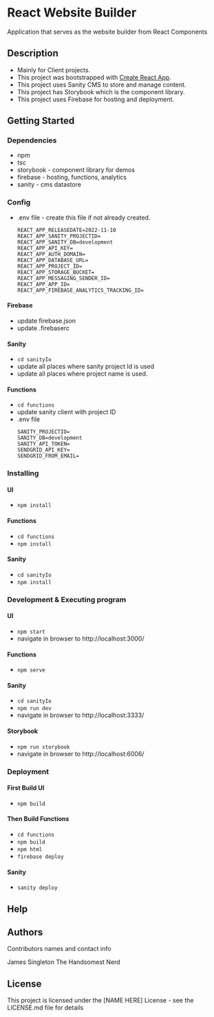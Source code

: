# React Website Builder

Application that serves as the website builder from React Components

## Description

* Mainly for Client projects.
* This project was bootstrapped with [Create React App](https://github.com/facebook/create-react-app).
* This project uses Sanity CMS to store and manage content.
* This project has Storybook which is the component library.
* This project uses Firebase for hosting and deployment.

## Getting Started
### Dependencies
* npm
* tsc
* storybook - component library for demos
* firebase - hosting, functions, analytics
* sanity - cms datastore

### Config
* .env file - create this file if not already created.
  ```
  REACT_APP_RELEASEDATE=2022-11-10
  REACT_APP_SANITY_PROJECTID=
  REACT_APP_SANITY_DB=development
  REACT_APP_API_KEY=
  REACT_APP_AUTH_DOMAIN=
  REACT_APP_DATABASE_URL=
  REACT_APP_PROJECT_ID=
  REACT_APP_STORAGE_BUCKET=
  REACT_APP_MESSAGING_SENDER_ID=
  REACT_APP_APP_ID=
  REACT_APP_FIREBASE_ANALYTICS_TRACKING_ID=
  ```

#### Firebase
* update firebase.json
* update .firebaserc
#### Sanity
* ```cd sanityIo```
* update all places where sanity project Id is used
* update all places where project name is used.
#### Functions
* ```cd functions```
* update sanity client with project ID
* .env file
  ```
  SANITY_PROJECTID=
  SANITY_DB=development
  SANITY_API_TOKEN=
  SENDGRID_API_KEY=
  SENDGRID_FROM_EMAIL=
  ```
### Installing
#### UI
* ```npm install```
#### Functions
* ```cd functions```
* ```npm install```
#### Sanity
* ```cd sanityIo```
* ```npm install```

### Development & Executing program
#### UI
* ```npm start```
* navigate in browser to http://localhost:3000/
#### Functions
* ```npm serve```
#### Sanity
* ```cd sanityIo```
* ```npm run dev```
* navigate in browser to http://localhost:3333/
#### Storybook
 * ```npm run storybook```
 * navigate in browser to http://localhost:6006/

### Deployment
#### First Build UI
* ```npm build```
#### Then Build Functions
* ```cd functions```
* ```npm build```
* ```npm html```
* ```firebase deploy```
#### Sanity
* ```sanity deploy```

## Help


## Authors

Contributors names and contact info

James Singleton
The Handsomest Nerd

## License

This project is licensed under the [NAME HERE] License - see the LICENSE.md file for details